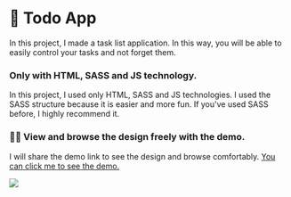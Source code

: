 <h1 >📝 Todo App</h1

<p>In this project, I made a task list application. In this way, you will be able to easily control your tasks and not forget them.</p>
<h3>Only with HTML, SASS and JS technology.</h3>
<p>In this project, I used only HTML, SASS and JS technologies. I used the SASS structure because it is easier and more fun. If you've used SASS before, I highly recommend it. </p>

<h3>🏃‍♂️ View and browse the design freely with the demo.</h3>
<p>I will share the demo link to see the design and browse comfortably. <a href="https://todoapp.karrc.com" target="_blank">You can click me to see the demo.</a></p>

<img src="https://i.hizliresim.com/exrrwy5.png" style="">
